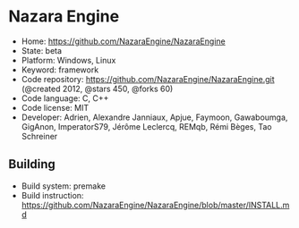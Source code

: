 # Nazara Engine

- Home: https://github.com/NazaraEngine/NazaraEngine
- State: beta
- Platform: Windows, Linux
- Keyword: framework
- Code repository: https://github.com/NazaraEngine/NazaraEngine.git (@created 2012, @stars 450, @forks 60)
- Code language: C, C++
- Code license: MIT
- Developer: Adrien, Alexandre Janniaux, Apjue, Faymoon, Gawaboumga, GigAnon, ImperatorS79, Jérôme Leclercq, REMqb, Rémi Bèges, Tao Schreiner

## Building

- Build system: premake
- Build instruction: https://github.com/NazaraEngine/NazaraEngine/blob/master/INSTALL.md
